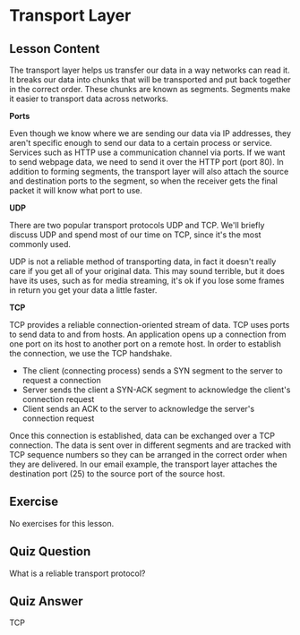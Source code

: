 # Transport Layer

## Lesson Content

The transport layer helps us transfer our data in a way networks can read it. It breaks our data into chunks that will be transported and put back together in the correct order. These chunks are known as segments. Segments make it easier to transport data across networks.

<b>Ports</b>

Even though we know where we are sending our data via IP addresses, they aren't specific enough to send our data to a certain process or service. Services such as HTTP use a communication channel via ports. If we want to send webpage data, we need to send it over the HTTP port (port 80). In addition to forming segments, the transport layer will also attach the source and destination ports to the segment, so when the receiver gets the final packet it will know what port to use.

<b>UDP</b>

There are two popular transport protocols UDP and TCP. We'll briefly discuss UDP and spend most of our time on TCP, since it's the most commonly used.

UDP is not a reliable method of transporting data, in fact it doesn't really care if you get all of your original data. This may sound terrible, but it does have its uses, such as for media streaming, it's ok if you lose some frames in return you get your data a little faster.

<b>TCP</b>

TCP provides a reliable connection-oriented stream of data. TCP uses ports to send data to and from hosts. An application opens up a connection from one port on its host to another port on a remote host. In order to establish the connection, we use the TCP handshake.

<ul>
<li>The client (connecting process) sends a SYN segment to the server to request a connection</li>
<li>Server sends the client a SYN-ACK segment to acknowledge the client's connection request</li>
<li>Client sends an ACK to the server to acknowledge the server's connection request</li>
</ul>

Once this connection is established, data can be exchanged over a TCP connection. The data is sent over in different segments and are tracked with TCP sequence numbers so they can be arranged in the correct order when they are delivered. In our email example, the transport layer attaches the destination port (25) to the source port of the source host.

## Exercise

No exercises for this lesson.

## Quiz Question

What is a reliable transport protocol?

## Quiz Answer

TCP
